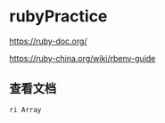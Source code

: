 # rubyPractice

https://ruby-doc.org/

https://ruby-china.org/wiki/rbenv-guide

## 查看文档

```sh
ri Array
```
